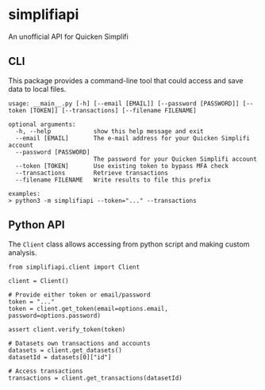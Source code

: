 # simplifiapi
An unofficial API for Quicken Simplifi

## CLI

This package provides a command-line tool that could access and save data to local files.

```
usage: __main__.py [-h] [--email [EMAIL]] [--password [PASSWORD]] [--token [TOKEN]] [--transactions] [--filename FILENAME]

optional arguments:
  -h, --help            show this help message and exit
  --email [EMAIL]       The e-mail address for your Quicken Simplifi account
  --password [PASSWORD]
                        The password for your Quicken Simplifi account
  --token [TOKEN]       Use existing token to bypass MFA check
  --transactions        Retrieve transactions
  --filename FILENAME   Write results to file this prefix

examples:
> python3 -m simplifiapi --token="..." --transactions
```

## Python API

The `Client` class allows accessing from python script and making custom analysis.

```
from simplifiapi.client import Client

client = Client()

# Provide either token or email/password
token = "..."
token = client.get_token(email=options.email, password=options.password)

assert client.verify_token(token)

# Datasets own transactions and accounts
datasets = client.get_datasets()
datasetId = datasets[0]["id"]

# Access transactions
transactions = client.get_transactions(datasetId)
```